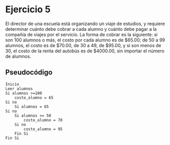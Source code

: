 # Ejercicio 5 

El director de una escuela está organizando un viaje de estudios, y requiere determinar cuánto debe cobrar a cada alumno y cuánto debe pagar a la compañía de viajes por el servicio. La forma de cobrar es la siguiente: si son 100 alumnos o más, el costo por cada alumno es de $65.00; de 50 a 99 alumnos, el costo es de $70.00, de 30 a 49, de $95.00, y si son menos de 30, el costo de la renta del autobús es de $4000.00, sin importar el número de alumnos.

## Pseudocódigo

```
Inicio
Leer alumnos
Si alumnos >=100
    costo_alumno = 65
Si no
    Si alumnos = 65
Si no
    Si alumnos >= 50
        costo_alumno = 70
    Si no
        costo_alumno = 95
    Fin Si
Fin Si